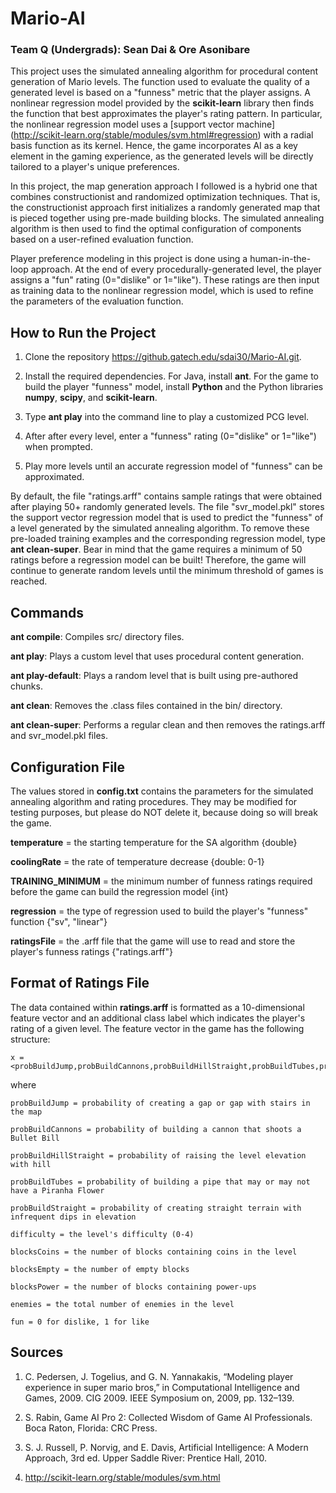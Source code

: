 # Mario-AI
### Team Q (Undergrads): Sean Dai & Ore Asonibare

This project uses the simulated annealing algorithm for procedural content generation of Mario levels. The function used
to evaluate the quality of a generated level is based on a "funness" metric that the player assigns. A nonlinear
regression model provided by the **scikit-learn** library then finds the function that best approximates the player's
rating pattern. In particular, the nonlinear regression model uses a [support vector machine] (http://scikit-learn.org/stable/modules/svm.html#regression)
with a radial basis function as its kernel. Hence, the game incorporates AI as a key element in the gaming experience,
as the generated levels will be directly tailored to a player's unique preferences.

In this project, the map generation approach I followed is a hybrid one that combines constructionist and randomized
optimization techniques. That is, the constructionist approach first initializes a randomly generated map that is pieced
together using pre-made building blocks. The simulated annealing algorithm is then used to find the optimal
configuration of components based on a user-refined evaluation function.

Player preference modeling in this project is done using a human-in-the-loop approach. At the end of every
procedurally-generated level, the player assigns a "fun" rating (0="dislike" or 1="like"). These ratings are then input
as training data to the nonlinear regression model, which is used to refine the parameters of the evaluation function.

## How to Run the Project

1. Clone the repository https://github.gatech.edu/sdai30/Mario-AI.git.

2. Install the required dependencies. For Java, install **ant**. For the game to build the player "funness" model,
install **Python** and the Python libraries **numpy**, **scipy**, and **scikit-learn**.

3. Type **ant play** into the command line to play a customized PCG level.

4. After after every level, enter a "funness" rating (0="dislike" or 1="like") when prompted.

5. Play more levels until an accurate regression model of "funness" can be approximated.

By default, the file "ratings.arff" contains sample ratings that were obtained after playing 50+ randomly generated
levels. The file "svr_model.pkl" stores the support vector regression model that is used to predict the "funness" of a
level generated by the simulated annealing algorithm. To remove these pre-loaded training examples and the corresponding
regression model, type **ant clean-super**. Bear in mind that the game requires a minimum of 50 ratings before a
regression model can be built\! Therefore, the game will continue to generate random levels until the minimum threshold
of games is reached.

## Commands

**ant compile**: Compiles src/ directory files.

**ant play**: Plays a custom level that uses procedural content generation.

**ant play-default**: Plays a random level that is built using pre-authored chunks.

**ant clean**: Removes the .class files contained in the bin/ directory.

**ant clean-super**: Performs a regular clean and then removes the ratings.arff and svr_model.pkl files.

## Configuration File

The values stored in **config.txt** contains the parameters for the simulated annealing algorithm and rating procedures.
They may be modified for testing purposes, but please do NOT delete it, because doing so will break the game.

**temperature** = the starting temperature for the SA algorithm {double}

**coolingRate** = the rate of temperature decrease {double: 0-1}

**TRAINING_MINIMUM** = the minimum number of funness ratings required before the game can build the regression model {int}

**regression** = the type of regression used to build the player's "funness" function {"sv", "linear"}

**ratingsFile** = the .arff file that the game will use to read and store the player's funness ratings {"ratings.arff"}

## Format of Ratings File

The data contained within **ratings.arff** is formatted as a 10-dimensional feature vector and an additional class label
which indicates the player's rating of a given level. The feature vector in the game has the following structure:

```
x = <probBuildJump,probBuildCannons,probBuildHillStraight,probBuildTubes,probBuildStraight,difficulty,blocksCoins,blocksEmpty,blocksPower,enemies,fun>
```

where

    probBuildJump = probability of creating a gap or gap with stairs in the map

    probBuildCannons = probability of building a cannon that shoots a Bullet Bill

    probBuildHillStraight = probability of raising the level elevation with hill

    probBuildTubes = probability of building a pipe that may or may not have a Piranha Flower

    probBuildStraight = probability of creating straight terrain with infrequent dips in elevation

    difficulty = the level's difficulty (0-4)

    blocksCoins = the number of blocks containing coins in the level

    blocksEmpty = the number of empty blocks

    blocksPower = the number of blocks containing power-ups

    enemies = the total number of enemies in the level

    fun = 0 for dislike, 1 for like

## Sources
1. C. Pedersen, J. Togelius, and G. N. Yannakakis, “Modeling player experience in super mario bros,” in Computational Intelligence and Games, 2009.
CIG 2009. IEEE Symposium on, 2009, pp. 132–139.

2. S. Rabin, Game AI Pro 2: Collected Wisdom of Game AI Professionals. Boca Raton, Florida: CRC Press.

3. S. J. Russell, P. Norvig, and E. Davis, Artificial Intelligence: A Modern Approach, 3rd ed.
Upper Saddle River: Prentice Hall, 2010.

4. http://scikit-learn.org/stable/modules/svm.html
